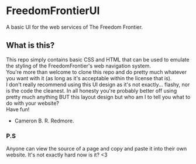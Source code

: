 # FreedomFrontierUI
A basic UI for the web services of The Freedom Frontier.
## What is this? ##
This repo simply contains basic CSS and HTML that can be used to emulate the styling of the FreedomFrontier's web navigation system.  
You're more than welcome to clone this repo and do pretty much whatever you want with it (as long as it's acceptable within the license that is).  
I don't really recommend using this UI design as it's not exactly... flashy, nor is the code the cleanest. In all honesty you're probably better off using pretty much anything BUT this layout design but who am I to tell you what to do with your website?  
Have fun!

- Cameron B. R. Redmore. 

### P.S ###
Anyone can view the source of a page and copy and paste it into their own website. It's not exactly hard now is it? <3